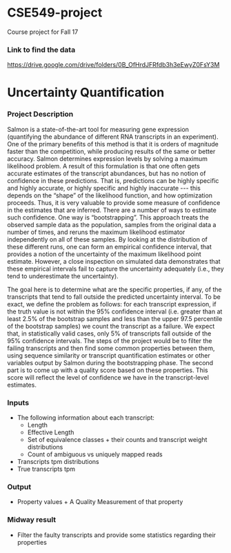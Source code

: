 # CSE549-project
Course project for Fall 17

### Link to find the data
https://drive.google.com/drive/folders/0B_OfHrdJFRfdb3h3eEwyZ0FsY3M

# Uncertainty Quantification
### Project Description
Salmon is a state-of-the-art tool for measuring gene expression (quantifying the abundance of different RNA transcripts in an experiment). One of the primary benefits of this method is that it is orders of magnitude faster than the competition, while producing results of the same or better accuracy. Salmon determines expression levels by solving a maximum likelihood problem. A result of this formulation is that one often gets accurate estimates of the transcript abundances, but has no notion of confidence in these predictions. That is, predictions can be highly specific and highly accurate, or highly specific and highly inaccurate --- this depends on the “shape” of the likelihood function, and how optimization proceeds. Thus, it is very valuable to provide some measure of confidence in the estimates that are inferred. There are a number of ways to estimate such confidence. One way is “bootstrapping”. This approach treats the observed sample data as the population, samples from the original data a number of times, and reruns the maximum likelihood estimator independently on all of these samples. By looking at the distribution of these different runs, one can form an empirical confidence interval, that provides a notion of the uncertainty of the maximum likelihood point estimate. However, a close inspection on simulated data demonstrates that these empirical intervals fail to capture the uncertainty adequately (i.e., they tend to underestimate the uncertainty).

The goal here is to determine what are the specific properties, if any, of the transcripts that tend to fall outside the predicted uncertainty interval. To be exact, we define the problem as follows: for each transcript expression, if the truth value is not within the 95% confidence interval  (i.e. greater than at least 2.5% of the bootstrap samples and less than the upper 97.5 percentile of the bootstrap samples) we count the transcript as a failure. We expect that, in statistically valid cases, only 5% of transcripts fall outside of the 95% confidence intervals. The steps of the project would be to filter the failing transcripts and then find some common properties between them, using sequence similarity or transcript quantification estimates or other variables output by Salmon during the bootstrapping phase. The second part is to come up with a quality score based on these properties. This score will reflect the level of confidence we have in the transcript-level estimates. 

### Inputs
- The following information about each transcript:
  - Length
  - Effective Length
  - Set of equivalence classes + their counts and transcript weight distributions
  - Count of ambiguous vs uniquely mapped reads
- Transcripts tpm distributions
- True transcripts tpm

### Output
- Property values + A Quality Measurement of that property
### Midway result
- Filter the faulty transcripts and provide some statistics regarding their properties
